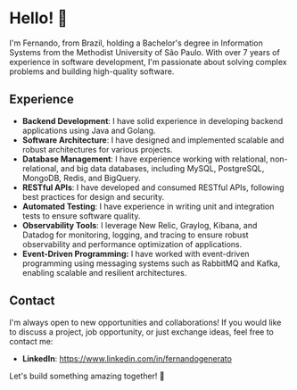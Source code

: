 # Hello! 👋

I'm Fernando, from Brazil, holding a Bachelor's degree in Information Systems from the Methodist University of São Paulo. With over 7 years of experience in software development, I'm passionate about solving complex problems and building high-quality software.

## Experience

- **Backend Development**: I have solid experience in developing backend applications using Java and Golang.
- **Software Architecture**: I have designed and implemented scalable and robust architectures for various projects.
- **Database Management**: I have experience working with relational, non-relational, and big data databases, including MySQL, PostgreSQL, MongoDB, Redis, and BigQuery.
- **RESTful APIs**: I have developed and consumed RESTful APIs, following best practices for design and security.
- **Automated Testing**: I have experience in writing unit and integration tests to ensure software quality.
- **Observability Tools**: I leverage New Relic, Graylog, Kibana, and Datadog for monitoring, logging, and tracing to ensure robust observability and performance optimization of applications.
- **Event-Driven Programming:** I have worked with event-driven programming using messaging systems such as RabbitMQ and Kafka, enabling scalable and resilient architectures.

## Contact

I'm always open to new opportunities and collaborations! If you would like to discuss a project, job opportunity, or just exchange ideas, feel free to contact me:

- **LinkedIn**: https://www.linkedin.com/in/fernandogenerato

Let's build something amazing together! 🚀
